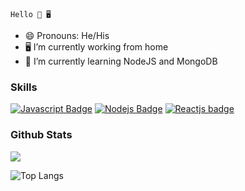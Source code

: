 ```text
Hello 🌙 🖥️
```

- 😄 Pronouns: He/His
- 🖥️ I’m currently working from home
- 🌱 I’m currently learning NodeJS and MongoDB

### Skills

[![Javascript Badge](https://img.shields.io/badge/-Javascript-F0DB4F?style=for-the-badge&labelColor=black&logo=javascript&logoColor=F0DB4F)](#) [![Nodejs Badge](https://img.shields.io/badge/-Nodejs-3C873A?style=for-the-badge&labelColor=black&logo=node.js&logoColor=3C873A)](#)  [![Reactjs badge](https://img.shields.io/badge/-ReactJs-61DAFB?style=for-the-badge&labelColor=black&logo=react&logoColor=61DAFB)](#)

### Github Stats

<img src="https://github-readme-stats.vercel.app/api?username=puimekster&show_icons=true&theme=shades-of-purple" /> 

![Top Langs](https://github-readme-stats.vercel.app/api/top-langs/?username=puimekster&layout=compact&theme=shades-of-purple)
